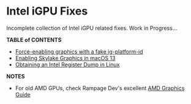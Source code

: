 # Intel iGPU Fixes
Incomplete collection of Intel iGPU related fixes. Work in Progress…

**TABLE of CONTENTS**

- [Force-enabling graphics with a fake ig-platform-id](https://github.com/5T33Z0/OC-Little-Translated/blob/main/11_iGPU/Fake_ig-platform-id.md)
- [Enabling Skylake Graphics in macOS 13](https://github.com/5T33Z0/OC-Little-Translated/blob/main/11_iGPU/Enabling_Skylake_Graphics_in_macOS13.md)
- [Obtaining an Intel Register Dump in Linux](https://github.com/5T33Z0/OC-Little-Translated/blob/main/11_iGPU/Intel_Reg_Dump.md#readme)

**NOTES**

- For old AMD GPUs, check Rampage Dev's excellent [AMD Graphics Guide](https://web.archive.org/web/20170814210930/http://www.rampagedev.com/guides/graphic-cards-injection/)
